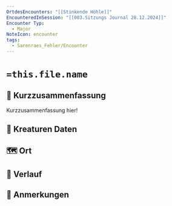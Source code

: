 ```yaml
---
OrtdesEncounters: "[[Stinkende Höhle]]"
EncounteredInSession: "[[003.Sitzungs Journal 28.12.2024]]"
Encounter Typ:
  - Major
NoteIcon: encounter
tags:
  - Sarenraes_Fehler/Encounter
---
```

# `=this.file.name`
## 📝 Kurzzusammenfassung
Kurzzusammenfassung hier! 

## 🐾 Kreaturen Daten


## 🗺️ Ort


## 📖 Verlauf


## 📌 Anmerkungen